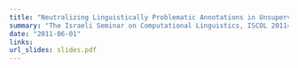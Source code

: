 ```yaml
---
title: "Neutralizing Linguistically Problematic Annotations in Unsupervised Dependency Parsing Evaluation"
summary: "The Israeli Seminar on Computational Linguistics, ISCOL 2011</a>"
date: "2011-06-01"
links:
url_slides: slides.pdf
---
```

